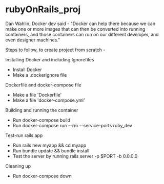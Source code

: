 # rubyOnRails_proj

Dan Wahlin, Docker dev said - "Docker can help there because we can make one or more images that can then be converted into running containers, and those containers can run on our different developer, and even designer machines."

Steps to follow, to create project from scratch -

Installing Docker and including Ignorefiles
- Install Docker
- Make a .dockerignore file

Dockerfile and docker-compose file
- Make a file 'Dockerfile'
- Make a file 'docker-compose.yml'

Building and running the container
- Run docker-compose build
- Run docker-compose run --rm --service-ports ruby_dev

Test-run rails app
- Run rails new myapp && cd myapp
- Run bundle update && bundle install
- Test the server by running rails server -p $PORT -b 0.0.0.0

Cleaning up
- Run docker-compose down
